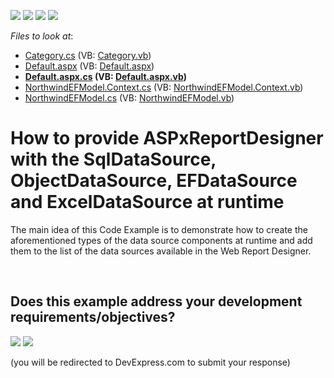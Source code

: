 <!-- default badges list -->
![](https://img.shields.io/endpoint?url=https://codecentral.devexpress.com/api/v1/VersionRange/128602805/15.1.5%2B)
[![](https://img.shields.io/badge/Open_in_DevExpress_Support_Center-FF7200?style=flat-square&logo=DevExpress&logoColor=white)](https://supportcenter.devexpress.com/ticket/details/T271722)
[![](https://img.shields.io/badge/📖_How_to_use_DevExpress_Examples-e9f6fc?style=flat-square)](https://docs.devexpress.com/GeneralInformation/403183)
[![](https://img.shields.io/badge/💬_Leave_Feedback-feecdd?style=flat-square)](#does-this-example-address-your-development-requirementsobjectives)
<!-- default badges end -->
<!-- default file list -->
*Files to look at*:

* [Category.cs](./CS/WebApplication1/Category.cs) (VB: [Category.vb](./VB/WebApplication1/Category.vb))
* [Default.aspx](./CS/WebApplication1/Default.aspx) (VB: [Default.aspx](./VB/WebApplication1/Default.aspx))
* **[Default.aspx.cs](./CS/WebApplication1/Default.aspx.cs) (VB: [Default.aspx.vb](./VB/WebApplication1/Default.aspx.vb))**
* [NorthwindEFModel.Context.cs](./CS/WebApplication1/NorthwindEFModel.Context.cs) (VB: [NorthwindEFModel.Context.vb](./VB/WebApplication1/NorthwindEFModel.Context.vb))
* [NorthwindEFModel.cs](./CS/WebApplication1/NorthwindEFModel.cs) (VB: [NorthwindEFModel.vb](./VB/WebApplication1/NorthwindEFModel.vb))
<!-- default file list end -->
# How to provide ASPxReportDesigner with the SqlDataSource, ObjectDataSource, EFDataSource and ExcelDataSource at runtime


The main idea of this Code Example is to demonstrate how to create the aforementioned types of the data source components at runtime and add them to the list of the data sources available in the Web Report Designer.

<br/>


<!-- feedback -->
## Does this example address your development requirements/objectives?

[<img src="https://www.devexpress.com/support/examples/i/yes-button.svg"/>](https://www.devexpress.com/support/examples/survey.xml?utm_source=github&utm_campaign=reporting-web-forms-report-designer-add-data-sources&~~~was_helpful=yes) [<img src="https://www.devexpress.com/support/examples/i/no-button.svg"/>](https://www.devexpress.com/support/examples/survey.xml?utm_source=github&utm_campaign=reporting-web-forms-report-designer-add-data-sources&~~~was_helpful=no)

(you will be redirected to DevExpress.com to submit your response)
<!-- feedback end -->
